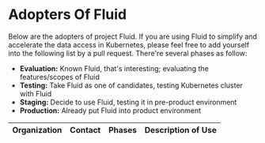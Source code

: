 # Adopters Of Fluid 

Below are the adopters of project Fluid. If you are using Fluid to simplify and accelerate the data access in Kubernetes, please feel free to add yourself into the following list by a pull request. There're several phases as follow:

* **Evaluation:** Known Fluid, that's interesting; evaluating the features/scopes of Fluid
* **Testing:** Take Fluid as one of candidates, testing Kubernetes cluster with Fluid
* **Staging:** Decide to use Fluid, testing it in pre-product environment
* **Production:** Already put Fluid into product environment


| Organization | Contact | Phases      | Description of Use |
| ------------ | ------- | ----------- | ------------------ |
